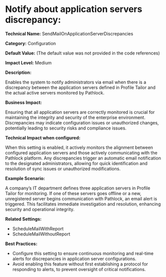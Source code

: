 # Notify about application servers discrepancy:

**Technical Name:** SendMailOnApplicationServerDiscrepancies

**Category:** Configuration

**Default Value:** (The default value was not provided in the code references)

**Impact Level:** Medium

**Description:**

Enables the system to notify administrators via email when there is a discrepancy between the application servers defined in Profile Tailor and the actual active servers monitored by Pathlock.

**Business Impact:**

Ensuring that all application servers are correctly monitored is crucial for maintaining the integrity and security of the enterprise environment. Discrepancies may indicate configuration issues or unauthorized changes, potentially leading to security risks and compliance issues.

**Technical Impact when configured:**

When this setting is enabled, it actively monitors the alignment between configured application servers and those actively communicating with the Pathlock platform. Any discrepancies trigger an automatic email notification to the designated administrators, allowing for quick identification and resolution of sync issues or unauthorized modifications.

**Example Scenario:**

A company’s IT department defines three application servers in Profile Tailor for monitoring. If one of these servers goes offline or a new, unregistered server begins communication with Pathlock, an email alert is triggered. This facilitates immediate investigation and resolution, enhancing security and operational integrity.

**Related Settings:**

- ScheduleMailWithReport
- ScheduleMailWithoutReport

**Best Practices:** 

- Configure this setting to ensure continuous monitoring and real-time alerts for discrepancies in application server configurations.
- Avoid enabling this feature without first establishing a protocol for responding to alerts, to prevent oversight of critical notifications.